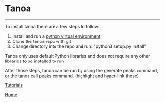 # Tanoa
---

To install tanoa there are a few steps to follow:

   1. Install and run a [python virtual environment](https://docs.python.org/3/tutorial/venv.html "https://docs.python.org/3/tutorial/venv.html")
   2. Clone the tanoa repo with git
   3. Change directory into the repo and run: "python3 setup.py install"

Tanoa only uses default Python libraries and does not require any other libraries to be installed to run

After those steps, tanoa can be run by using the generate peaks command, or the tanoa call peaks command. 
(highlight and hyper-link those)

[Tutorials](https://github.com/nowling-lab/TanoaPeakSimulator/blob/dev/tutorials/README.md)

[Home](https://github.com/nowling-lab/TanoaPeakSimulator/tree/dev)

